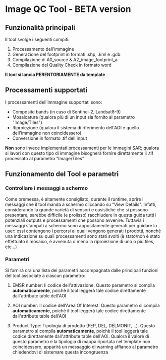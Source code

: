 # Image QC Tool - BETA version

## Funzionalità principali 

Il tool svolge i seguenti compiti:

1) Processamento dell'immagine
2) Generazione del footprint in formati .shp, .kml e .gdb
3) Compilazione di A0_source & A2_image_footprint_a
4) Compilazione del Quality Check in formato word

**Il tool si lancia PERENTORIAMENTE da template**

## Processamenti supportati

I processamenti dell'immagine supportati sono: 

- Composite bands (in caso di Sentinel-2, Landsat8-9)
- Mosaicatura (qualora più di un input sia fornito al parametro "Image/Tiles")
- Riproiezione (qualora il sistema di riferimento dell'AOI e quello dell'immagine non coincidessero)
- Conversione in formato .tif dell'input

**Non** sono invece implementati processamenti per le immagini SAR; qualora si lavori con questo tipo di immagine bisognerà fornire direttamente il .tif processato al parametro "Image/Tiles"

## Funzionamento del Tool e parametri

### Controllare i messaggi a schermo

Come premessa, è altamente consigliato, durante il runtime, aprire i messaggi che il tool manda a schermo cliccando su "View Details". Infatti, considerando la grande varietà di sensori e casistiche che si possono presentare, sarebbe difficile (e prolisso) racchiudere in questa guida tutti i potenziali outputs e processamenti che possono avvenire. Tuttavia i messaggi stampati a schermo sono appositamente generati per guidare lo user: essi contengono i percorsi ai quali vengono generati i prodotti, nonchè una indicazione su quali processamenti sono stati svolti (è stato/non è stato effettuato il mosaico, è avvenuta o meno la riproiezione di uno o più tiles, etc...)

### Parametri

Si fornirà ora una lista dei parametri accompagnata dalle principali funzioni del tool associate a ciascun parametro:

1) EMSR number: Il codice dell'attivazione. Questo parametro si compila **automaticamente**, poichè il tool leggerà tale codice direttamente dall'attribute table dell'AOI
  
2) AOI number:  Il codice dell'Area Of Interest. Questo parametro si compila **automaticamente**, poichè il tool leggerà tale codice direttamente dall'attribute table dell'AOI
  
3) Product Type: Tipologia di prodotto (FEP, DEL, DELMONIT,...). Questo parametro si compila **automaticamente**, poichè il tool leggerà tale codice direttamente dall'attribute table dell'AOI. Qualora il valore di questo parametro e la tipologia di mappa riportata nel template non coincidessero, apparirà un messaggio di warning affianco al parametro chiedendovi di sistemare questa incongruenza
